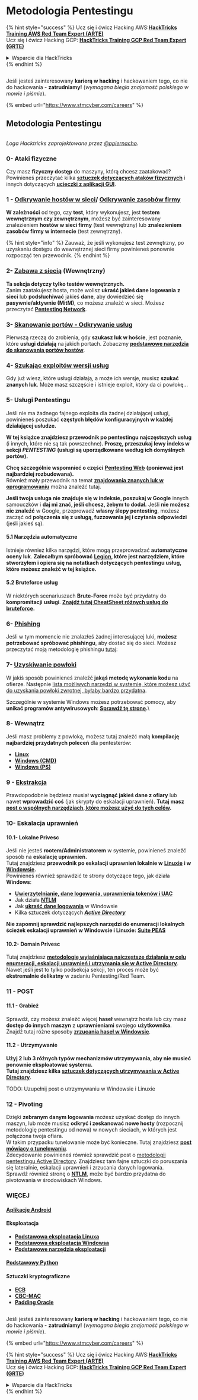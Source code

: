 # Metodologia Pentestingu

{% hint style="success" %}
Ucz się i ćwicz Hacking AWS:<img src="../.gitbook/assets/arte.png" alt="" data-size="line">[**HackTricks Training AWS Red Team Expert (ARTE)**](https://training.hacktricks.xyz/courses/arte)<img src="../.gitbook/assets/arte.png" alt="" data-size="line">\
Ucz się i ćwicz Hacking GCP: <img src="../.gitbook/assets/grte.png" alt="" data-size="line">[**HackTricks Training GCP Red Team Expert (GRTE)**<img src="../.gitbook/assets/grte.png" alt="" data-size="line">](https://training.hacktricks.xyz/courses/grte)

<details>

<summary>Wsparcie dla HackTricks</summary>

* Sprawdź [**plany subskrypcyjne**](https://github.com/sponsors/carlospolop)!
* **Dołącz do** 💬 [**grupy Discord**](https://discord.gg/hRep4RUj7f) lub [**grupy telegram**](https://t.me/peass) lub **śledź** nas na **Twitterze** 🐦 [**@hacktricks\_live**](https://twitter.com/hacktricks\_live)**.**
* **Podziel się trikami hackingowymi, przesyłając PR-y do** [**HackTricks**](https://github.com/carlospolop/hacktricks) i [**HackTricks Cloud**](https://github.com/carlospolop/hacktricks-cloud) repozytoriów github.

</details>
{% endhint %}

<figure><img src="../.gitbook/assets/image (1) (1) (1) (1) (1) (1) (1) (1) (1) (1) (1).png" alt=""><figcaption></figcaption></figure>

Jeśli jesteś zainteresowany **karierą w hacking** i hackowaniem tego, co nie do hackowania - **zatrudniamy!** (_wymagana biegła znajomość polskiego w mowie i piśmie_).

{% embed url="https://www.stmcyber.com/careers" %}

## Metodologia Pentestingu

<figure><img src="../.gitbook/assets/HACKTRICKS-logo.svg" alt=""><figcaption></figcaption></figure>

_Loga Hacktricks zaprojektowane przez_ [_@ppiernacho_](https://www.instagram.com/ppieranacho/)_._

### 0- Ataki fizyczne

Czy masz **fizyczny dostęp** do maszyny, którą chcesz zaatakować? Powinieneś przeczytać kilka [**sztuczek dotyczących ataków fizycznych**](../hardware-physical-access/physical-attacks.md) i innych dotyczących [**ucieczki z aplikacji GUI**](../hardware-physical-access/escaping-from-gui-applications.md).

### 1 - [Odkrywanie hostów w sieci](pentesting-network/#discovering-hosts)/ [Odkrywanie zasobów firmy](external-recon-methodology/)

**W zależności** od tego, czy **test**, który wykonujesz, jest **testem wewnętrznym czy zewnętrznym**, możesz być zainteresowany znalezieniem **hostów w sieci firmy** (test wewnętrzny) lub **znalezieniem zasobów firmy w internecie** (test zewnętrzny).

{% hint style="info" %}
Zauważ, że jeśli wykonujesz test zewnętrzny, po uzyskaniu dostępu do wewnętrznej sieci firmy powinieneś ponownie rozpocząć ten przewodnik.
{% endhint %}

### **2-** [**Zabawa z siecią**](pentesting-network/) **(Wewnętrzny)**

**Ta sekcja dotyczy tylko testów wewnętrznych.**\
Zanim zaatakujesz hosta, może wolisz **ukraść jakieś dane logowania** **z sieci** lub **podsłuchiwać** jakieś **dane**, aby dowiedzieć się **pasywnie/aktywnie (MitM)**, co możesz znaleźć w sieci. Możesz przeczytać [**Pentesting Network**](pentesting-network/#sniffing).

### 3- [Skanowanie portów - Odkrywanie usług](pentesting-network/#scanning-hosts)

Pierwszą rzeczą do zrobienia, gdy **szukasz luk w hoście**, jest poznanie, które **usługi działają** na jakich portach. Zobaczmy [**podstawowe narzędzia do skanowania portów hostów**](pentesting-network/#scanning-hosts).

### **4-** [**Szukając exploitów wersji usług**](search-exploits.md)

Gdy już wiesz, które usługi działają, a może ich wersje, musisz **szukać znanych luk**. Może masz szczęście i istnieje exploit, który da ci powłokę...

### **5-** Usługi Pentestingu

Jeśli nie ma żadnego fajnego exploita dla żadnej działającej usługi, powinieneś poszukać **częstych błędów konfiguracyjnych w każdej działającej usłudze.**

**W tej książce znajdziesz przewodnik po pentestingu najczęstszych usług** (i innych, które nie są tak powszechne)**. Proszę, przeszukaj lewy indeks w sekcji** _**PENTESTING**_ **(usługi są uporządkowane według ich domyślnych portów).**

**Chcę szczególnie wspomnieć o części** [**Pentesting Web**](../network-services-pentesting/pentesting-web/) **(ponieważ jest najbardziej rozbudowana).**\
Również mały przewodnik na temat [**znajdowania znanych luk w oprogramowaniu**](search-exploits.md) można znaleźć tutaj.

**Jeśli twoja usługa nie znajduje się w indeksie, poszukaj w Google** innych samouczków i **daj mi znać, jeśli chcesz, żebym to dodał.** Jeśli **nie możesz nic znaleźć** w Google, przeprowadź **własny ślepy pentesting**, możesz zacząć od **połączenia się z usługą, fuzzowania jej i czytania odpowiedzi** (jeśli jakieś są).

#### 5.1 Narzędzia automatyczne

Istnieje również kilka narzędzi, które mogą przeprowadzać **automatyczne oceny luk**. **Zalecałbym spróbować** [**Legion**](https://github.com/carlospolop/legion)**, które jest narzędziem, które stworzyłem i opiera się na notatkach dotyczących pentestingu usług, które możesz znaleźć w tej książce.**

#### **5.2 Bruteforce usług**

W niektórych scenariuszach **Brute-Force** może być przydatny do **kompromitacji** **usługi**. [**Znajdź tutaj CheatSheet różnych usług do bruteforce**](brute-force.md)**.**

### 6- [Phishing](phishing-methodology/)

Jeśli w tym momencie nie znalazłeś żadnej interesującej luki, **możesz potrzebować spróbować phishingu**, aby dostać się do sieci. Możesz przeczytać moją metodologię phishingu [tutaj](phishing-methodology/):

### **7-** [**Uzyskiwanie powłoki**](reverse-shells/)

W jakiś sposób powinieneś znaleźć **jakąś metodę wykonania kodu** na ofierze. Następnie [lista możliwych narzędzi w systemie, które możesz użyć do uzyskania powłoki zwrotnej, byłaby bardzo przydatna](reverse-shells/).

Szczególnie w systemie Windows możesz potrzebować pomocy, aby **unikać programów antywirusowych**: [**Sprawdź tę stronę**](../windows-hardening/av-bypass.md)**.**\\

### 8- Wewnątrz

Jeśli masz problemy z powłoką, możesz tutaj znaleźć małą **kompilację najbardziej przydatnych poleceń** dla pentesterów:

* [**Linux**](../linux-hardening/useful-linux-commands.md)
* [**Windows (CMD)**](../windows-hardening/basic-cmd-for-pentesters.md)
* [**Windows (PS)**](../windows-hardening/basic-powershell-for-pentesters/)

### **9 -** [**Ekstrakcja**](exfiltration.md)

Prawdopodobnie będziesz musiał **wyciągnąć jakieś dane z ofiary** lub nawet **wprowadzić coś** (jak skrypty do eskalacji uprawnień). **Tutaj masz** [**post o wspólnych narzędziach, które możesz użyć do tych celów**](exfiltration.md)**.**

### **10- Eskalacja uprawnień**

#### **10.1- Lokalne Privesc**

Jeśli nie jesteś **rootem/Administratorem** w systemie, powinieneś znaleźć sposób na **eskalację uprawnień.**\
Tutaj znajdziesz **przewodnik po eskalacji uprawnień lokalnie w** [**Linuxie**](../linux-hardening/privilege-escalation/) **i w** [**Windowsie**](../windows-hardening/windows-local-privilege-escalation/)**.**\
Powinieneś również sprawdzić te strony dotyczące tego, jak działa **Windows**:

* [**Uwierzytelnianie, dane logowania, uprawnienia tokenów i UAC**](../windows-hardening/authentication-credentials-uac-and-efs/)
* Jak działa [**NTLM**](../windows-hardening/ntlm/)
* Jak [**ukraść dane logowania**](https://github.com/carlospolop/hacktricks/blob/master/generic-methodologies-and-resources/broken-reference/README.md) w Windowsie
* Kilka sztuczek dotyczących [_**Active Directory**_](../windows-hardening/active-directory-methodology/)

**Nie zapomnij sprawdzić najlepszych narzędzi do enumeracji lokalnych ścieżek eskalacji uprawnień w Windowsie i Linuxie:** [**Suite PEAS**](https://github.com/carlospolop/privilege-escalation-awesome-scripts-suite)

#### **10.2- Domain Privesc**

Tutaj znajdziesz [**metodologię wyjaśniającą najczęstsze działania w celu enumeracji, eskalacji uprawnień i utrzymania się w Active Directory**](../windows-hardening/active-directory-methodology/). Nawet jeśli jest to tylko podsekcja sekcji, ten proces może być **ekstremalnie delikatny** w zadaniu Pentesting/Red Team.

### 11 - POST

#### **11**.1 - Grabież

Sprawdź, czy możesz znaleźć więcej **haseł** wewnątrz hosta lub czy masz **dostęp do innych maszyn** z **uprawnieniami** swojego **użytkownika**.\
Znajdź tutaj różne sposoby [**zrzucania haseł w Windowsie**](https://github.com/carlospolop/hacktricks/blob/master/generic-methodologies-and-resources/broken-reference/README.md).

#### 11.2 - Utrzymywanie

**Użyj 2 lub 3 różnych typów mechanizmów utrzymywania, aby nie musieć ponownie eksploatować systemu.**\
**Tutaj znajdziesz kilka** [**sztuczek dotyczących utrzymywania w Active Directory**](../windows-hardening/active-directory-methodology/#persistence)**.**

TODO: Uzupełnij post o utrzymywaniu w Windowsie i Linuxie

### 12 - Pivoting

Dzięki **zebranym danym logowania** możesz uzyskać dostęp do innych maszyn, lub może musisz **odkryć i zeskanować nowe hosty** (rozpocznij metodologię pentestingu od nowa) w nowych sieciach, w których jest połączona twoja ofiara.\
W takim przypadku tunelowanie może być konieczne. Tutaj znajdziesz [**post mówiący o tunelowaniu**](tunneling-and-port-forwarding.md).\
Zdecydowanie powinieneś również sprawdzić post o [metodologii pentestingu Active Directory](../windows-hardening/active-directory-methodology/). Znajdziesz tam fajne sztuczki do poruszania się lateralnie, eskalacji uprawnień i zrzucania danych logowania.\
Sprawdź również stronę o [**NTLM**](../windows-hardening/ntlm/), może być bardzo przydatna do pivotowania w środowiskach Windows.

### WIĘCEJ

#### [Aplikacje Android](../mobile-pentesting/android-app-pentesting/)

#### **Eksploatacja**

* [**Podstawowa eksploatacja Linuxa**](broken-reference/)
* [**Podstawowa eksploatacja Windowsa**](../binary-exploitation/windows-exploiting-basic-guide-oscp-lvl.md)
* [**Podstawowe narzędzia eksploatacji**](../binary-exploitation/basic-stack-binary-exploitation-methodology/tools/)

#### [**Podstawowy Python**](python/)

#### **Sztuczki kryptograficzne**

* [**ECB**](../crypto-and-stego/electronic-code-book-ecb.md)
* [**CBC-MAC**](../crypto-and-stego/cipher-block-chaining-cbc-mac-priv.md)
* [**Padding Oracle**](../crypto-and-stego/padding-oracle-priv.md)

<figure><img src="../.gitbook/assets/image (1) (1) (1) (1) (1) (1) (1) (1) (1) (1) (1).png" alt=""><figcaption></figcaption></figure>

Jeśli jesteś zainteresowany **karierą w hacking** i hackowaniem tego, co nie do hackowania - **zatrudniamy!** (_wymagana biegła znajomość polskiego w mowie i piśmie_).

{% embed url="https://www.stmcyber.com/careers" %}

{% hint style="success" %}
Ucz się i ćwicz Hacking AWS:<img src="../.gitbook/assets/arte.png" alt="" data-size="line">[**HackTricks Training AWS Red Team Expert (ARTE)**](https://training.hacktricks.xyz/courses/arte)<img src="../.gitbook/assets/arte.png" alt="" data-size="line">\
Ucz się i ćwicz Hacking GCP: <img src="../.gitbook/assets/grte.png" alt="" data-size="line">[**HackTricks Training GCP Red Team Expert (GRTE)**<img src="../.gitbook/assets/grte.png" alt="" data-size="line">](https://training.hacktricks.xyz/courses/grte)

<details>

<summary>Wsparcie dla HackTricks</summary>

* Sprawdź [**plany subskrypcyjne**](https://github.com/sponsors/carlospolop)!
* **Dołącz do** 💬 [**grupy Discord**](https://discord.gg/hRep4RUj7f) lub [**grupy telegram**](https://t.me/peass) lub **śledź** nas na **Twitterze** 🐦 [**@hacktricks\_live**](https://twitter.com/hacktricks\_live)**.**
* **Podziel się trikami hackingowymi, przesyłając PR-y do** [**HackTricks**](https://github.com/carlospolop/hacktricks) i [**HackTricks Cloud**](https://github.com/carlospolop/hacktricks-cloud) repozytoriów github.

</details>
{% endhint %}
